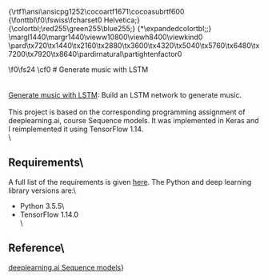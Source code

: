 {\rtf1\ansi\ansicpg1252\cocoartf1671\cocoasubrtf600
{\fonttbl\f0\fswiss\fcharset0 Helvetica;}
{\colortbl;\red255\green255\blue255;}
{\*\expandedcolortbl;;}
\margl1440\margr1440\vieww10800\viewh8400\viewkind0
\pard\tx720\tx1440\tx2160\tx2880\tx3600\tx4320\tx5040\tx5760\tx6480\tx7200\tx7920\tx8640\pardirnatural\partightenfactor0

\f0\fs24 \cf0 # Generate music with LSTM\
\
\
[Generate music with LSTM](https://github.com/vgkortsas/NLP_projects/blob/master/Generate_music_LSTM/Generate_music_with_LSTM.ipynb): Build an LSTM network to generate music.\
\
This project is based on the corresponding programming assignment of deeplearning.ai, course Sequence models. It was implemented in Keras and I reimplemented it using TensorFlow 1.14.\
\
## Requirements\
A full list of the requirements is given [here](https://github.com/vgkortsas/NLP_projects/blob/master/Generate_music_LSTM/requirements.txt). The Python and deep learning library versions are:\
- Python 3.5.5\
- TensorFlow 1.14.0\
\
## Reference\
[deeplearning.ai Sequence models](https://www.coursera.org/learn/nlp-sequence-models)}